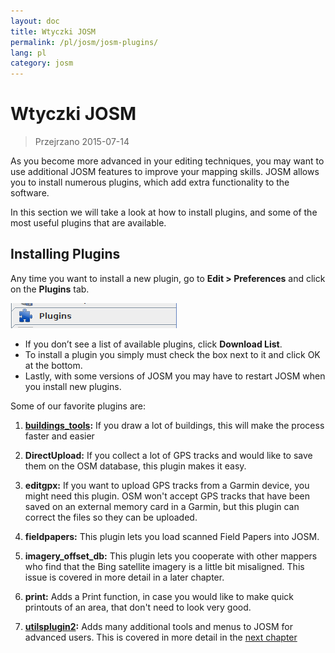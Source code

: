 ```yaml
---
layout: doc
title: Wtyczki JOSM
permalink: /pl/josm/josm-plugins/
lang: pl
category: josm
---
```


Wtyczki JOSM
============

> Przejrzano 2015-07-14  

As you become more advanced in your editing techniques, you may want to use additional JOSM features to improve your mapping skills. JOSM allows you to install numerous plugins, which add extra functionality to the software.  

In this section we will take a look at how to install plugins, and some of the most useful plugins that are available.

Installing Plugins
-------------------
Any time you want to install a new plugin, go to **Edit \> Preferences** and click on the **Plugins** tab.  

![Plugins][]

* If you don’t see a list of available plugins, click **Download List**.  
* To install a plugin you simply must check the box next to it and click OK at the bottom.  
* Lastly, with some versions of JOSM you may have to restart JOSM when you install new plugins.

Some of our favorite plugins are:

1. **[buildings_tools](/en/josm/josm-more-plugins/#the-buildings-tools-plugin):** If you draw a lot of buildings, this will make the process faster and easier  

2. **DirectUpload:** If you collect a lot of GPS tracks and would like to save them on the OSM database, this plugin makes it easy.  

3. **editgpx:** If you want to upload GPS tracks from a Garmin device, you might need this plugin. OSM won't accept GPS tracks that have been saved on an external memory card in a Garmin, but this plugin can correct the files so they can be uploaded.  

4. **fieldpapers:** This plugin lets you load scanned Field Papers into JOSM.  

5. **imagery_offset_db:** This plugin lets you cooperate with other mappers who find that the Bing satellite imagery is a little bit misaligned. This issue is covered in more detail in a later chapter.  

6. **print:** Adds a Print function, in case you would like to make quick printouts of an area, that don't need to look very good.  

7. **[utilsplugin2](/en/josm/josm-more-plugins/#more-selection-tools):** Adds many additional tools and menus to JOSM for advanced users. This is covered in more detail in the [next chapter](/en/josm/josm-more-plugins)  



<!-- The remainder of this section needs to be edited, and/or moved to other sections,
    commenting it out for now


- [Mirrored Download]({{site.baseurl}}/en/beginner/josm-plugins/#mirrored-download) (allows you to download more OSM data)
- [Direct Upload]({{site.baseurl}}/en/beginner/josm-plugins/#direct-upload) (allow you to upload GPS tracks)
- [Editgpx]({{site.baseurl}}/en/beginner/josm-plugins/#edit-gpx) (allows you to edit GPX files)
- [Print]({{site.baseurl}}/en/beginner/josm-plugins/#print)

We also recommend downloading these plug-ins, which are covered in other
chapters:

- FieldPapers
- Buildings\_tool
- Utilsplugin2

![Restart JOSM][]

Try clicking “Restart JOSM” and watch the software reload on its own.

Mirrored Download
-----------------

![Mirrored Download][]

__Mirrored Download__ will make downloading OSM
data for editing faster. Instead of getting the data from the central
OSM server, it allows us to get it from a “mirror,” which is an exact
replica of the data but in a location that is faster to access it.

Once the plugin is installed (and you have restarted JOSM), you will see
another new entry on the File Menu, “Download from OSM mirror...”

![Download from OSM Mirror][]

Downloading data is exactly the same process you learned before, but it
can be much faster!

Direct Upload
-------------

![Direct Upload][]

__DirectUpload__ uploads GPX tracks directly to OSM
through JOSM (more information is available in the **Appendix**). Once
the plug-in is installed (and you have restarted JOSM), you will see
anew “Upload traces” item under the “Tools” Menu.

![Upload Traces Item][]

When you click on the “Upload Traces” button this window will pop up:

![Upload Traces Window][]

Put keywords (seperated by commas without spaces) that relate to your
GPS trace in the "Tags (comma delimited)" box. For example,
"Country,region,city,neighborhood,road name". Next, provide a
description of your tags. A drop-down list will allow you to reuse
former tags and descriptions. Lastly, choose what type of visibility you
would like your track to have. There are four levels from private to
identifiable (all explained below in the [Appendix]{{site.baseurl}}/learnosm/en/).

Click on Upload Trace. If you are not connected to your OSM account, you
will have to do it now.

Once successfully uploaded, the Text area will display an "OK" status
and the “Upload Trace” button will not be clickable. More information
about this plug-in and GPS uploads is available in the [Appendix]({{site.baseurl}}/learnosm/en/).

Edit gpx
--------

![Edit Gpx][]

**EditGpx** allows you to prepare recorded GPX tracks
before uploading them to OSM. Often tracks have parts that you would
like to remove. Therefore, this plug-in delete points of tracks in a
speedy manner and creates anonymity for timestamps of a track.

Once the plug-in is installed (and you have restarted JOSM), you will
see this new tool in the tool bar on the left.

![Edit Gpx Tool Icon][]

1. Open a GPX file in JOSM!

![Open GPX File][]

2. Press the new button in the left menu bar 

![Edit Gpx Tool Icon][]

and the GPX data will be imported to a new EditGpx layer. Every
node of the track will be highlighted in yellow.

![GPX Nodes All][]

3. Now mark the points (by clicking) or areas (by drawing a rectangle on
their extent) that you would like to delete. The yellow highlighting
should disappear.

![GPX Nodes Selected][]

4. Right click on the layer name and choose \<\<Convert to GPX layer\>\> in
the \<\<Context\>\> menu.

5. Now you can save the normal GPX layer as a file or upload the data to
OSM (eg by using the
plugin [DirectUpload](http://josm.openstreetmap.de/wiki/Plugins)).

Print
-----

![Print Plugin][]

If you want a quick an easy way to print a map while you are editing in
JOSM, install the __print plugin__. Although you won’t be able to
do anything stylistic with your printout, this is a good way for a quick
and easy print. Once the plugin is installed, a new item will be
available on the File menu called “Print...”

![Print Menu Item][]

Clicking this will open the Print Dialog, which looks like this:

![Print Dialog][]

Here you can change your printer settings. If you don’t see anything on
the page, check the box next to “Map Preview” on the right. Zoom in or
out on the map by changing the number in the “Scale” box. Increase the
resolution by changing the number next to “ppi”. When you have finished
editing the settings, click “Print.”

Podsumowanie
-------

These are some useful plugins that are available for JOSM. Feel free to
continue exploring the many other plugins. As you have already seen, the
Preferences menu has a short description of each plugin, and you can
open a web page with more information by clicking on the “More info...”
link next to each.

![More Info Link][]

Good luck!

Appendix
--------

DirectUpload Details
--------------------

![Direct Upload Plugin][]

Adding your GPS tracks and waypoints to the OSM Server is useful for
many reasons.
__(If you do not want your GPX points to be seen by anyone else you do not have to read this section.  You can simply display your GPX files from JOSM, and therefore store them locally).
First of all, GPS tracks are the most useful way of collecting and
georeferencing objects in OSM. See [Aerial Imagery](/en/josm/aerial-imagery/)
GPS units have greater accuracy than satellite imagery and therefore are
a useful tool for checking how offset imagery may be. Using many GPS
tracks (the greater the number of tracks the greater the ability to
determine geolocation accuracy) allows you to determine if background
imagery may be misaligned.

Uploading tracks to the server permits greater sharing of information.
It allows people who do not have access to the field, simply because
they do not live in that area or they do not have access to a GPS
devices, to help with digitizing. There are two ways to upload your
traces: 1) JOSM Plugin or 2) on the main OSM website.

> Note: GPS waypoints cannot be uploaded to the OSM database directly.
> However, they can be converted to tracks and then be uploaded temporarily,
> for example, so they can be displayed as background objects in Potlatch.

After you have opened your GPX file in JOSM and clicked Go to
"Tools" and click "Upload traces". Describe the GPX file,
write some tags, and visibility. For visibility, you can choose whether
private, trackable, public or identifable.

1.  **Identifiable**: Your trace will be shown publicly in Your
    GPS**traces and in the public GPS traces list. Other users can
    download the raw trace and connect it with your username. Timestamps
    of the tracks points will also be available through the public GPS
    API.

2.  **Public**: Your trace will be shown publicly in Your GPS**traces
    and in the public GPS traces list. Other users are still able to
    download the raw trace from the public trace list and any timestamps
    contained within. However, data shown in the API does not reference
    your trace page, nor are the timestamps available, though the points
    are chronically ordered.

1.  **Trackable**: The trace will **not** show up in any public
    listings, but the trackpoints will still be available through the
    public GPS API **with timestamps**. Other users will be able
    to download the trackpoints but these will not be associated with
    you.

2.  **Private**: The trace will **not** show up in any public
    listings. Trackpoints will be available in timeline order through
    the public GPS API **without timestamps**.

![DirectUpload Traces Options][]

Uploading GPS Traces Online
---------------------------

1. Go
to [http://www.openstreetmap.org/](http://www.openstreetmap.org/) and log in.

2. Select "GPS Traces" found on the left banner.

![Left Banner][]

3. Select
[upload a trace](http://www.openstreetmap.org/trace/create).
Here, you can also  **See just your traces** to review previous GPS tracks.  

4. Find your file in "Choose File". Label it in the Description
box, give it some Tags, and chose what type of Visibility it will have.
If you have many .gpx files you can compress them into a zip archive and
upload it. It will be treated as one large gpx file and only one entry
on the trace list will be created. 

![Online Upload Traces Options][]

5. Click *Upload*.

  The file will be uploaded to the OSM server, where it will join the
queue of files waiting to be inserted into the database.

[Plug Icon]: /images/josm/josm-plugins_image00_plug-icon.png
[Restart JOSM]: /images/josm/josm-plugins_image01_restart-josm.png
[Mirrored Download]: /images/josm/josm-plugins_image02_mirrored_download.png
[Download from OSM Mirror]: /images/josm/josm-plugins_image03_download-from-osm-mirror.png
[Direct Upload]: /images/josm/josm-plugins_image04_direct-upload.png
[Upload Traces Item]: /images/josm/josm-plugins_image05_upload-traces-item.png
[Upload Traces Window]: /images/josm/josm-plugins_image06_upload-traces-window.png
[Edit Gpx]: /images/josm/josm-plugins_image07_edit-gpx.png
[Edit Gpx Tool Icon]: /images/josm/josm-plugins_image08_edit-gpx-tool-icon.png 
[Open GPX File]: /images/josm/josm-plugins_image09_open-gpx-file.png
[GPX Nodes All]: /images/josm/josm-plugins_image10_gpx-nodes-all.png
[GPX Nodes Selected]: /images/josm/josm-plugins_image11_gpx-nodes-selected.png
[Print Plugin]: /images/josm/josm-plugins_image12_print-plugin.png
[Print Menu Item]: /images/josm/josm-plugins_image13_print-menu.png
[Print Dialog]: /images/josm/josm-plugins_image14_print-dialog.png
[More Info Link]: /images/josm/josm-plugins_image15_more-info-link.png
[Direct Upload Plugin]: /images/josm/josm-plugins_image16_direct-upload-plugin.png
[DirectUpload Traces Options]: /images/josm/josm-plugins_image17_directupload-traces.png
[Left Banner]: /images/josm/josm-plugins_image18_left-banner.png
[Online Upload Traces Options]: /images/josm/josm-plugins_image19_online-upload-traces.png

-->


[Plugins]: /images/josm/josm-plugins_image00_plug-icon.png
